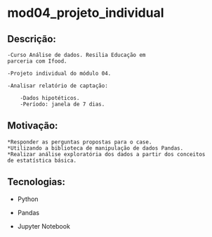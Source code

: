 # mod04_projeto_individual

## Descrição:

	-Curso Análise de dados. Resilia Educação em
	parceria com Ifood.
 
	-Projeto individual do módulo 04.
 
	-Analisar relatório de captação:
 
		-Dados hipotéticos.
		-Período: janela de 7 dias.

## Motivação:

	*Responder as perguntas propostas para o case. 
	*Utilizando a biblioteca de manipulação de dados Pandas.
	*Realizar análise exploratória dos dados a partir dos conceitos 
	de estatística básica.


## Tecnologias:

 - Python

 - Pandas

 - Jupyter Notebook
